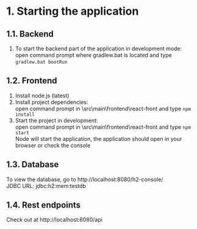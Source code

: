 # 1. 	Starting the application
## 1.1. 	Backend
1) To start the backend part of the application in development mode:<br/>
open command prompt where gradlew.bat is located and type `gradlew.bat bootRun`<br/>

## 1.2. 	Frontend<br/>
1) 	Install node.js (latest)<br/>
2) 	Install project dependencies:<br/>
open command prompt in \src\main\frontend\react-front and type `npm install`<br/>
3) 	Start the project in development:<br/>
open command prompt in \src\main\frontend\react-front and type `npm start`<br/>
Node will start the application, the application should open in your browser or check the console<br/>

## 1.3. Database
To view the database, go to http://localhost:8080/h2-console/ <br/>
JDBC URL: jdbc:h2:mem:testdb

## 1.4. Rest endpoints
Check out at http://localhost:8080/api
